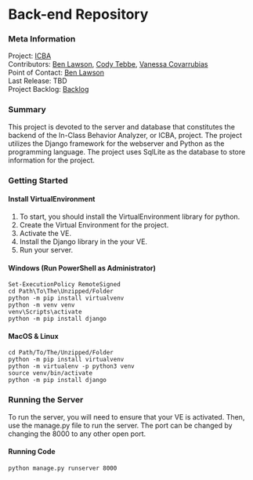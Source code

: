 # Back-end Repository

### Meta Information
Project: [ICBA](https://github.com/Tebbee/In-Class-Behavior-Analyzer)  
Contributors: [Ben Lawson](https://github.com/KarlMarx4701), [Cody Tebbe](https://github.com/Tebbee), [Vanessa Covarrubias](https://github.com/VanessaC97)  
Point of Contact: [Ben Lawson](mailto:bklawson@bsu.edu)  
Last Release: TBD  
Project Backlog: [Backlog](https://github.com/Tebbee/In-Class-Behavior-Analyzer/projects/3)

### Summary
This project is devoted to the server and database that constitutes the backend of the
In-Class Behavior Analyzer, or ICBA, project. The project utilizes the Django framework 
for the webserver and Python as the programming language. The project uses SqlLite as the
database to store information for the project.

### Getting Started
#### Install VirtualEnvironment
1. To start, you should install the VirtualEnvironment library for python.
2. Create the Virtual Environment for the project.
3. Activate the VE.
4. Install the Django library in the your VE.
5. Run your server.
#### Windows (Run PowerShell as Administrator)
```
Set-ExecutionPolicy RemoteSigned
cd Path\To\The\Unzipped/Folder
python -m pip install virtualvenv
python -m venv venv
venv\Scripts\activate
python -m pip install django
```
#### MacOS & Linux
```
cd Path/To/The/Unzipped/Folder
python -m pip install virtualvenv
python -m virtualenv -p python3 venv
source venv/bin/activate
python -m pip install django
```
### Running the Server
To run the server, you will need to ensure that your VE is activated. 
Then, use the manage.py file to run the server. The port can be changed by changing the 8000 to any other open port.
#### Running Code
```
python manage.py runserver 8000
```
